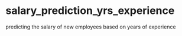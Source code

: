 # salary_prediction_yrs_experience
predicting the salary of new employees based on years of experience
